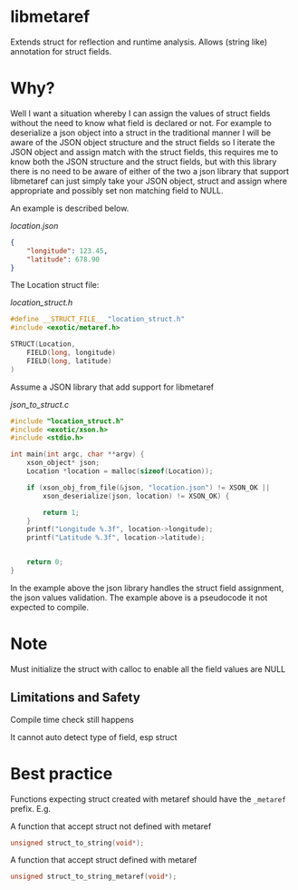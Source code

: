 # libmetaref
Extends struct for reflection and runtime analysis. Allows (string like) annotation for struct fields.

# Why?

Well I want a situation whereby I can assign the values of struct fields without the need to know what field is declared or not. For example to deserialize a json object into a struct in the traditional manner I will be aware of the JSON object structure and the struct fields so I iterate the JSON object and assign match with the struct fields, this requires me to know both the JSON structure and the struct fields, but with this library there is no need to be aware of either of the two a json library that support libmetaref can just simply take your JSON object, struct and assign where appropriate and possibly set non matching field to NULL. 

An example is described below.

*location.json*

```json
{
    "longitude": 123.45,
    "latitude": 678.90
}
```

The Location struct file:

*location_struct.h*

```h
#define __STRUCT_FILE__ "location_struct.h"
#include <exotic/metaref.h>

STRUCT(Location,
    FIELD(long, longitude)
    FIELD(long, latitude)
)
```

Assume a JSON library that add support for libmetaref 

*json_to_struct.c*
```c
#include "location_struct.h"
#include <exotic/xson.h>
#include <stdio.h>

int main(int argc, char **argv) {
    xson_object* json;
    Location *location = malloc(sizeof(Location));

    if (xson_obj_from_file(&json, "location.json") != XSON_OK || 
        xson_deserialize(json, location) != XSON_OK) {

        return 1;
    }
    printf("Longitude %.3f", location->longitude);
    printf("Latitude %.3f", location->latitude);


    return 0;
}
```

In the example above the json library handles the struct field assignment, the json values validation.
The example above is a pseudocode it not expected to compile.

# Note

Must initialize the struct with calloc to enable all the field values 
are NULL

## Limitations and Safety

Compile time check still happens

It cannot auto detect type of field, esp struct

# Best practice

Functions expecting struct created with metaref should have the `_metaref` prefix. 
E.g. 

A function that accept struct not defined with metaref

```c
unsigned struct_to_string(void*);
```

A function that accept struct defined with metaref

```c
unsigned struct_to_string_metaref(void*);
```
